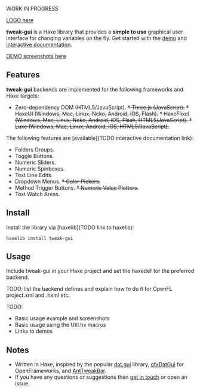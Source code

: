 WORK IN PROGRESS

[LOGO here](TODO)

**tweak-gui** is a Haxe library that provides a **simple to use** graphical user interface for changing variables on the fly. Get started with the [demo](TODO) and [interactive documentation](TODO).

[DEMO screenshots here](TODO)

## Features

**tweak-gui** backends are implemented for the following frameworks and Haxe targets:

* Zero-dependency DOM (HTML5/JavaScript).
~~* Three.js (JavaScript).~~
~~* HaxeUI (Windows, Mac, Linux, Neko, Android, iOS, Flash).~~
~~* HaxeFlixel (Windows, Mac, Linux, Neko, Android, iOS, Flash, HTML5/JavaScript).~~
~~* Luxe (Windows, Mac, Linux, Android, iOS, HTML5/JavaScript).~~

The following features are [available](TODO interactive documentation link):

* Folders Groups.
* Toggle Buttons.
* Numeric Sliders.
* Numeric Spinboxes.
* Text Line Edits.
* Dropdown Menus.
~~* Color Pickers.~~
* Method Trigger Buttons.
~~* Numeric Value Plotters.~~
* Text Watch Areas.

## Install

Install the library via [haxelib](TODO link to haxelib):
	
```
haxelib install tweak-gui
```

## Usage

Include tweak-gui in your Haxe project and set the haxedef for the preferred backend.

TODO: list the backend defines and explain how to do it for OpenFL project.xml and .hxml etc.

TODO:
* Basic usage example and screenshots
* Basic usage using the Util.hx macros
* Links to demos

## Notes
* Written in Haxe, inspired by the popular [dat.gui](https://github.com/dataarts/dat.gui) library, [ofxDatGui](https://github.com/braitsch/ofxDatGui) for OpenFrameworks, and [AntTweakBar](http://anttweakbar.sourceforge.net/doc/).
* If you have any questions or suggestions then [get in touch](http://samcodes.co.uk/contact) or open an issue.